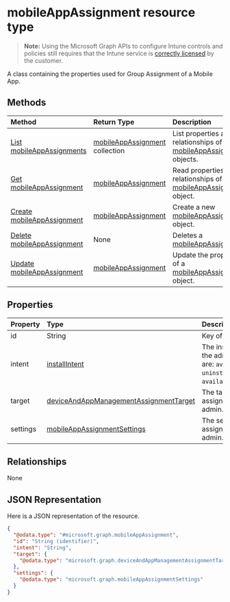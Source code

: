 # mobileAppAssignment resource type

> **Note:** Using the Microsoft Graph APIs to configure Intune controls and policies still requires that the Intune service is [correctly licensed](https://go.microsoft.com/fwlink/?linkid=839381) by the customer.

A class containing the properties used for Group Assignment of a Mobile App.
## Methods
|Method|Return Type|Description|
|:---|:---|:---|
|[List mobileAppAssignments](../api/intune_apps_mobileappassignment_list.md)|[mobileAppAssignment](../resources/intune_apps_mobileappassignment.md) collection|List properties and relationships of the [mobileAppAssignment](../resources/intune_apps_mobileappassignment.md) objects.|
|[Get mobileAppAssignment](../api/intune_apps_mobileappassignment_get.md)|[mobileAppAssignment](../resources/intune_apps_mobileappassignment.md)|Read properties and relationships of the [mobileAppAssignment](../resources/intune_apps_mobileappassignment.md) object.|
|[Create mobileAppAssignment](../api/intune_apps_mobileappassignment_create.md)|[mobileAppAssignment](../resources/intune_apps_mobileappassignment.md)|Create a new [mobileAppAssignment](../resources/intune_apps_mobileappassignment.md) object.|
|[Delete mobileAppAssignment](../api/intune_apps_mobileappassignment_delete.md)|None|Deletes a [mobileAppAssignment](../resources/intune_apps_mobileappassignment.md).|
|[Update mobileAppAssignment](../api/intune_apps_mobileappassignment_update.md)|[mobileAppAssignment](../resources/intune_apps_mobileappassignment.md)|Update the properties of a [mobileAppAssignment](../resources/intune_apps_mobileappassignment.md) object.|

## Properties
|Property|Type|Description|
|:---|:---|:---|
|id|String|Key of the entity.|
|intent|[installIntent](../resources/intune_shared_installintent.md)|The install intent defined by the admin. Possible values are: `available`, `required`, `uninstall`, `availableWithoutEnrollment`.|
|target|[deviceAndAppManagementAssignmentTarget](../resources/intune_shared_deviceandappmanagementassignmenttarget.md)|The target group assignment defined by the admin.|
|settings|[mobileAppAssignmentSettings](../resources/intune_apps_mobileappassignmentsettings.md)|The settings for target assignment defined by the admin.|

## Relationships
None
## JSON Representation
Here is a JSON representation of the resource.
<!--{
  "blockType": "resource",
  "keyProperty": "id",
  "baseType": "microsoft.graph.entity",
  "@odata.type": "microsoft.graph.mobileAppAssignment"
}-->
``` json
{
  "@odata.type": "#microsoft.graph.mobileAppAssignment",
  "id": "String (identifier)",
  "intent": "String",
  "target": {
    "@odata.type": "microsoft.graph.deviceAndAppManagementAssignmentTarget"
  },
  "settings": {
    "@odata.type": "microsoft.graph.mobileAppAssignmentSettings"
  }
}
```




